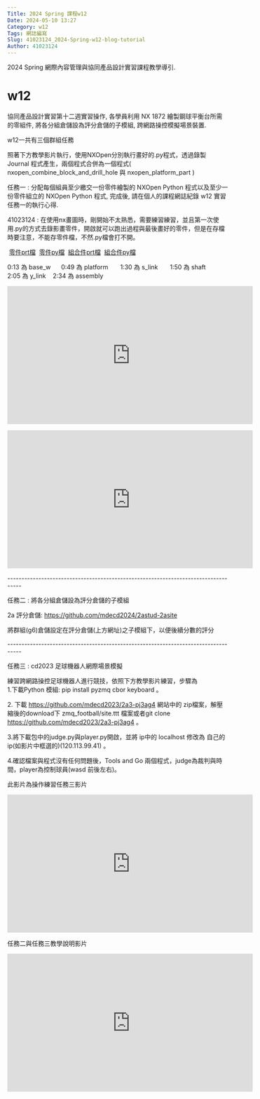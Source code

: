 ```yaml
---
Title: 2024 Spring 課程w12
Date: 2024-05-10 13:27
Category: w12
Tags: 網誌編寫
Slug: 41023124_2024-Spring-w12-blog-tutorial
Author: 41023124
---
```


2024 Spring 網際內容管理與協同產品設計實習課程教學導引.

<!-- PELICAN_END_SUMMARY -->

# w12

<p><span>協同產品設計實習第十二週實習操作, 各學員利用 NX 1872 繪製鋼球平衡台所需的零組件, 將各分組倉儲設為評分倉儲的子模組, 跨網路操控模擬場景裝置.</span></p>
<p>w12一共有三個群組任務</p>
<p>照著下方教學影片執行，使用NXOpen分別執行畫好的.py程式，<span>透過錄製 Journal 程式產生，兩個程式合併為一個程式( nxopen_combine_block_and_drill_hole 與&nbsp;nxopen_platform_part )</span></p>
<p><span>任務一 : 分配每個組員至少繳交一份零件繪製的 NXOpen Python 程式以及至少一份零件組立的 NXOpen Python 程式, 完成後, 請在個人的課程網誌紀錄 w12 實習任務一的執行心得.</span></p>
<p><span>41023124 : 在使用nx畫圖時，剛開始不太熟悉，需要練習練習，並且第一次使用.py的方式去錄影畫零件，開啟就可以跑出過程與最後畫好的零件，但是在存檔時要注意，不能存零件檔，不然.py檔會打不開。</span></p>
<span>&nbsp;</span><a href="https://41023124.github.io/cd2024/downloads/w12%20prt%E6%AA%94.zip">零件prt檔</a>
<span>&nbsp;</span><a href="https://41023124.github.io/cd2024/downloads/w12%20py%E6%AA%94.zip">零件py檔</a>
<span>&nbsp;</span><a href="https://41023124.github.io/cd2024/downloads/assembly%20prt%E6%AA%94.zip">組合件prt檔</a>
<span>&nbsp;</span><a href="https://41023124.github.io/cd2024/downloads/assembly%20py%E6%AA%94.zip">組合件py檔</a>
<p><span>0:13 為 base_w&nbsp; &nbsp; &nbsp; 0:49 為 platform&nbsp; &nbsp; &nbsp; &nbsp;1:30 為 s_link&nbsp; &nbsp; &nbsp; &nbsp;1:50 為 shaft&nbsp; &nbsp; &nbsp; 2:05 為 y_link&nbsp; &nbsp; 2:34 為 assembly</span></p>
<p><iframe width="560" height="315" allow="accelerometer; autoplay; clipboard-write; encrypted-media; gyroscope; picture-in-picture; web-share" allowfullscreen="allowfullscreen" frameborder="0" referrerpolicy="strict-origin-when-cross-origin" src="https://www.youtube.com/embed/2kD7b0qfWIg?si=JWtm96hrAYTiIESM" title="YouTube video player"></iframe></p>
<p><iframe width="560" height="315" allow="accelerometer; autoplay; clipboard-write; encrypted-media; gyroscope; picture-in-picture; web-share" allowfullscreen="allowfullscreen" frameborder="0" referrerpolicy="strict-origin-when-cross-origin" src="https://www.youtube.com/embed/2DbqX2Hin6M?si=5BTv0SIVJghpKHlR" title="YouTube video player"></iframe></p>
<p>-----------------------------------------------------------------------------------</p>
<p>任務二 : 將各分組倉儲設為評分倉儲的子模組</p>
<p><span>2a 評分倉儲:&nbsp;</span><a href="https://github.com/mdecd2024/2astud-2asite">https://github.com/mdecd2024/2astud-2asite</a></p>
<p>將群組(g6)倉儲設定在評分倉儲(上方網址)之子模組下，以便後續分數的評分</p>
<p>-----------------------------------------------------------------------------------</p>
<p>任務三 :&nbsp;cd2023 足球機器人網際場景模擬</p>
<p>練習跨網路操控足球機器人進行競技，依照下方教學影片練習，步驟為<br>1.下載Python 模組: pip install pyzmq cbor keyboard 。</p>
<p>2. 下載 <a href="https://github.com/mdecd2023/2a3-pj3ag4">https://github.com/mdecd2023/2a3-pj3ag4</a>&nbsp;網站中的 zip檔案，解壓縮後的download下 zmq_football/site.ttt 檔案或者git clone <a href="https://github.com/mdecd2023/2a3-pj3ag4">https://github.com/mdecd2023/2a3-pj3ag4</a>&nbsp;。</p>
<p>3.將下載包中的judge.py與player.py開啟，並將 ip中的 localhost 修改為 自己的ip(如影片中框選的)(120.113.99.41) 。</p>
<p>4.確認檔案與程式沒有任何問題後，Tools and Go 兩個程式，judge為裁判與時間，player為控制球員(wasd 前後左右)。</p>
<p></p>
<p>此影片為操作練習任務三影片</p>
<p><iframe width="560" height="315" allow="accelerometer; autoplay; clipboard-write; encrypted-media; gyroscope; picture-in-picture; web-share" allowfullscreen="allowfullscreen" frameborder="0" referrerpolicy="strict-origin-when-cross-origin" src="https://www.youtube.com/embed/89qNoblFr3k?si=LH-wgXI-XstvJrWA" title="YouTube video player"></iframe></p>
<p></p>
<p>任務二與任務三教學說明影片</p>
<p><iframe width="560" height="315" allow="accelerometer; autoplay; clipboard-write; encrypted-media; gyroscope; picture-in-picture; web-share" allowfullscreen="allowfullscreen" frameborder="0" referrerpolicy="strict-origin-when-cross-origin" src="https://www.youtube.com/embed/rOaWBEFZOLY?si=84noVMYNHEMFiHnX" title="YouTube video player"></iframe></p>
<p></p>